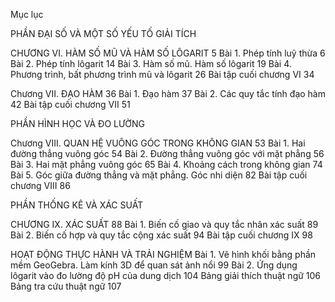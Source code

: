 Mục lục

PHẦN ĐẠI SỐ VÀ MỘT SỐ YẾU TỐ GIẢI TÍCH

CHƯƠNG VI. HÀM SỐ MŨ VÀ HÀM SỐ LÔGARIT                                                                5
Bài 1. Phép tính luỹ thừa                                                                                                6
Bài 2. Phép tính lôgarit                                                                                                  14
Bài 3. Hàm số mũ. Hàm số lôgarit                                                                                  19
Bài 4. Phương trình, bất phương trình mũ và lôgarit                                                        26
Bài tập cuối chương VI                                                                                                  34

Chương VII. ĐẠO HÀM                                                                                                36
Bài 1. Đạo hàm                                                                                                              37
Bài 2. Các quy tắc tính đạo hàm                                                                                     42
Bài tập cuối chương VII                                                                                                 51

PHẦN HÌNH HỌC VÀ ĐO LƯỜNG

Chương VIII. QUAN HỆ VUÔNG GÓC TRONG KHÔNG GIAN                                        53
Bài 1. Hai đường thẳng vuông góc                                                                                 54
Bài 2. Đường thẳng vuông góc với mặt phẳng                                                                56
Bài 3. Hai mặt phẳng vuông góc                                                                                     65
Bài 4. Khoảng cách trong không gian                                                                              74
Bài 5. Góc giữa đường thẳng và mặt phẳng. Góc nhi diện                                               82
Bài tập cuối chương VIII                                                                                                86

PHẦN THỐNG KÊ VÀ XÁC SUẤT

CHƯƠNG IX. XÁC SUẤT                                                                                              88
Bài 1. Biến cố giao và quy tắc nhân xác suất                                                                  89
Bài 2. Biến cố hợp và quy tắc cộng xác suất                                                                   94
Bài tập cuối chương IX                                                                                                  98

HOẠT ĐỘNG THỰC HÀNH VÀ TRẢI NGHIỆM
Bài 1. Vẽ hình khối bằng phần mềm GeoGebra.
       Làm kính 3D để quan sát ảnh nổi                                                                           99
Bài 2. Ứng dụng lôgarit vào đo lường độ pH của dung dịch                                           104
Bảng giải thích thuật ngữ                                                                                             106
Bảng tra cứu thuật ngữ                                                                                                107